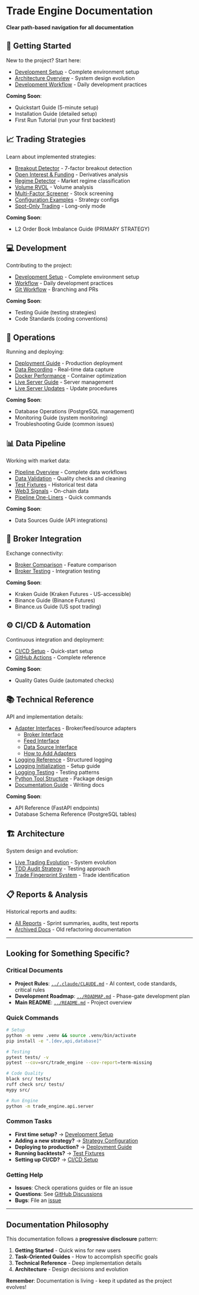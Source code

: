 # Trade Engine Documentation

**Clear path-based navigation for all documentation**

## 🚀 Getting Started

New to the project? Start here:
- [Development Setup](development/setup.md) - Complete environment setup
- [Architecture Overview](architecture/live-trading-evolution.md) - System design evolution
- [Development Workflow](development/workflow.md) - Daily development practices

**Coming Soon**:
- Quickstart Guide (5-minute setup)
- Installation Guide (detailed setup)
- First Run Tutorial (run your first backtest)

## 📈 Trading Strategies

Learn about implemented strategies:
- [Breakout Detector](strategies/breakout-detector.md) - 7-factor breakout detection
- [Open Interest & Funding](strategies/open-interest-funding.md) - Derivatives analysis
- [Regime Detector](strategies/regime-detector.md) - Market regime classification
- [Volume RVOL](strategies/volume-rvol.md) - Volume analysis
- [Multi-Factor Screener](strategies/multi-factor-screener.md) - Stock screening
- [Configuration Examples](strategies/configuration-examples.md) - Strategy configs
- [Spot-Only Trading](strategies/spot-only-trading.md) - Long-only mode

**Coming Soon**:
- L2 Order Book Imbalance Guide (PRIMARY STRATEGY)

## 💻 Development

Contributing to the project:
- [Development Setup](development/setup.md) - Complete environment setup
- [Workflow](development/workflow.md) - Daily development practices
- [Git Workflow](development/git-workflow.md) - Branching and PRs

**Coming Soon**:
- Testing Guide (testing strategies)
- Code Standards (coding conventions)

## 🔧 Operations

Running and deploying:
- [Deployment Guide](operations/deployment.md) - Production deployment
- [Data Recording](operations/data-recording.md) - Real-time data capture
- [Docker Performance](operations/docker-performance.md) - Container optimization
- [Live Server Guide](operations/live-server-quick-reference.md) - Server management
- [Live Server Updates](operations/live-server-update.md) - Update procedures

**Coming Soon**:
- Database Operations (PostgreSQL management)
- Monitoring Guide (system monitoring)
- Troubleshooting Guide (common issues)

## 📊 Data Pipeline

Working with market data:
- [Pipeline Overview](data/pipeline-overview.md) - Complete data workflows
- [Data Validation](data/validation.md) - Quality checks and cleaning
- [Test Fixtures](data/fixtures.md) - Historical test data
- [Web3 Signals](data/web3-signals.md) - On-chain data
- [Pipeline One-Liners](data/pipeline-one-liners.md) - Quick commands

**Coming Soon**:
- Data Sources Guide (API integrations)

## 🏦 Broker Integration

Exchange connectivity:
- [Broker Comparison](brokers/comparison.md) - Feature comparison
- [Broker Testing](brokers/testing.md) - Integration testing

**Coming Soon**:
- Kraken Guide (Kraken Futures - US-accessible)
- Binance Guide (Binance Futures)
- Binance.us Guide (US spot trading)

## ⚙️ CI/CD & Automation

Continuous integration and deployment:
- [CI/CD Setup](ci-cd/setup.md) - Quick-start setup
- [GitHub Actions](ci-cd/github-actions.md) - Complete reference

**Coming Soon**:
- Quality Gates Guide (automated checks)

## 📚 Technical Reference

API and implementation details:
- [Adapter Interfaces](reference/adapters/README.md) - Broker/feed/source adapters
  - [Broker Interface](reference/adapters/broker-interface.md)
  - [Feed Interface](reference/adapters/feed-interface.md)
  - [Data Source Interface](reference/adapters/data-source-interface.md)
  - [How to Add Adapters](reference/adapters/how-to-add-adapters.md)
- [Logging Reference](reference/logging.md) - Structured logging
- [Logging Initialization](reference/logging-initialization.md) - Setup guide
- [Logging Testing](reference/logging-testing.md) - Testing patterns
- [Python Tool Structure](reference/python-tool-structure.md) - Package design
- [Documentation Guide](reference/documentation-guide.md) - Writing docs

**Coming Soon**:
- API Reference (FastAPI endpoints)
- Database Schema Reference (PostgreSQL tables)

## 🏗️ Architecture

System design and evolution:
- [Live Trading Evolution](architecture/live-trading-evolution.md) - System evolution
- [TDD Audit Strategy](architecture/tdd-audit-and-strategy.md) - Testing approach
- [Trade Fingerprint System](architecture/trade-fingerprint-system.md) - Trade identification

## 📋 Reports & Analysis

Historical reports and audits:
- [All Reports](reports/) - Sprint summaries, audits, test reports
- [Archived Docs](archive/) - Old refactoring documentation

---

## Looking for Something Specific?

### Critical Documents
- **Project Rules**: [`../.claude/CLAUDE.md`](../.claude/CLAUDE.md) - AI context, code standards, critical rules
- **Development Roadmap**: [`../ROADMAP.md`](../ROADMAP.md) - Phase-gate development plan
- **Main README**: [`../README.md`](../README.md) - Project overview

### Quick Commands
```bash
# Setup
python -m venv .venv && source .venv/bin/activate
pip install -e ".[dev,api,database]"

# Testing
pytest tests/ -v
pytest --cov=src/trade_engine --cov-report=term-missing

# Code Quality
black src/ tests/
ruff check src/ tests/
mypy src/

# Run Engine
python -m trade_engine.api.server
```

### Common Tasks
- **First time setup?** → [Development Setup](development/setup.md)
- **Adding a new strategy?** → [Strategy Configuration](strategies/configuration-examples.md)
- **Deploying to production?** → [Deployment Guide](operations/deployment.md)
- **Running backtests?** → [Test Fixtures](data/fixtures.md)
- **Setting up CI/CD?** → [CI/CD Setup](ci-cd/setup.md)

### Getting Help
- **Issues**: Check operations guides or file an issue
- **Questions**: See [GitHub Discussions](https://github.com/adamoates/Trade-Engine/discussions)
- **Bugs**: File an [issue](https://github.com/adamoates/Trade-Engine/issues)

---

## Documentation Philosophy

This documentation follows a **progressive disclosure** pattern:
1. **Getting Started** - Quick wins for new users
2. **Task-Oriented Guides** - How to accomplish specific goals
3. **Technical Reference** - Deep implementation details
4. **Architecture** - Design decisions and evolution

**Remember**: Documentation is living - keep it updated as the project evolves!
